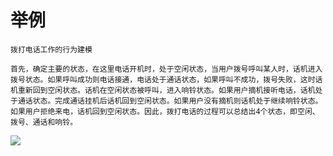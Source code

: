 # 举例

```
拨打电话工作的行为建模 

首先，确定主要的状态，在这里电话开机时，处于空闲状态，当用户拨号呼叫某人时，话机进入拨号状态。如果呼叫成功则电话接通，电话处于通话状态，如果呼叫不成功，拨号失败，这时话机重新回到空闲状态。话机在空闲状态被呼叫，进入响铃状态。如果用户摘机接听电话，话机处于通话状态。完成通话挂机后话机回到空闲状态。如果用户没有摘机则话机处于继续响铃状态。如果用户拒绝来电，话机回到空闲状态。因此，拨打电话的过程可以总结出4个状态，即空闲、拨号、通话和响铃。

```

![](https://cdn.jsdelivr.net/gh/ZanderZhao/img20/file/20200117211305.png)

